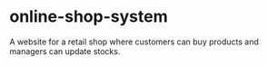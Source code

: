 # online-shop-system
A website for a retail shop where customers can buy products and managers can update stocks.
